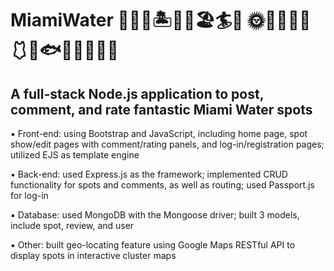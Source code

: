 # MiamiWater 🤿🐡🐠🏝️🐙🐬🏖️🏄🌴 🌞🐚👙🌅⛵🩱🦪🐟🦞🦀🦑🦈🐳
A full-stack Node.js application to post, comment, and rate fantastic Miami Water spots
---
▪ Front-end: using Bootstrap and JavaScript, including home page, spot show/edit pages with comment/rating panels, and log-in/registration pages; utilized EJS as template engine

▪ Back-end: used Express.js as the framework; implemented CRUD functionality for spots and comments, as well as routing; used Passport.js for log-in 

▪ Database: used MongoDB with the Mongoose driver; built 3 models, include spot, review, and user

▪ Other: built geo-locating feature using Google Maps RESTful API to display spots in interactive cluster maps

